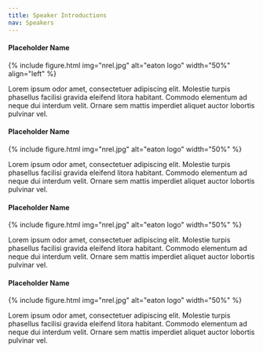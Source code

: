 ```yaml
---
title: Speaker Introductions
nav: Speakers
---
```


#### Placeholder Name

{% include figure.html img="nrel.jpg" alt="eaton logo" width="50%" align="left" %}

Lorem ipsum odor amet, consectetuer adipiscing elit. Molestie turpis phasellus facilisi gravida eleifend litora habitant. Commodo elementum ad neque dui interdum velit. Ornare sem mattis imperdiet aliquet auctor lobortis pulvinar vel.
<br>

#### Placeholder Name

{% include figure.html img="nrel.jpg" alt="eaton logo" width="50%" %}

Lorem ipsum odor amet, consectetuer adipiscing elit. Molestie turpis phasellus facilisi gravida eleifend litora habitant. Commodo elementum ad neque dui interdum velit. Ornare sem mattis imperdiet aliquet auctor lobortis pulvinar vel.
<br>

#### Placeholder Name

{% include figure.html img="nrel.jpg" alt="eaton logo" width="50%" %}

Lorem ipsum odor amet, consectetuer adipiscing elit. Molestie turpis phasellus facilisi gravida eleifend litora habitant. Commodo elementum ad neque dui interdum velit. Ornare sem mattis imperdiet aliquet auctor lobortis pulvinar vel.
<br>

#### Placeholder Name

{% include figure.html img="nrel.jpg" alt="eaton logo" width="50%" %}

Lorem ipsum odor amet, consectetuer adipiscing elit. Molestie turpis phasellus facilisi gravida eleifend litora habitant. Commodo elementum ad neque dui interdum velit. Ornare sem mattis imperdiet aliquet auctor lobortis pulvinar vel.
<br>